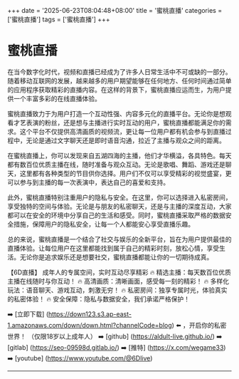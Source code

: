 +++
date = '2025-06-23T08:04:48+08:00'
title = '蜜桃直播'
categories = ['蜜桃直播']
tags = ['蜜桃直播']
+++

# 蜜桃直播

在当今数字化时代，视频和直播已经成为了许多人日常生活中不可或缺的一部分。随着移动互联网的发展，越来越多的用户期望能够在任何地方、任何时间通过简单的应用程序获取精彩的直播内容。在这样的背景下，蜜桃直播应运而生，为用户提供一个丰富多彩的在线直播体验。

蜜桃直播致力于为用户打造一个互动性强、内容多元化的直播平台。无论你是想观看才艺表演的粉丝，还是想与主播进行实时互动的用户，蜜桃直播都能满足你的需求。这个平台不仅提供高清画质的视频流，更让每一位用户都有机会参与到直播过程中，无论是通过文字聊天还是即时语音沟通，拉近了主播与观众之间的距离。

在蜜桃直播上，你可以发现来自五湖四海的主播，他们才华横溢，各具特色。每天都有数百位优质主播在线，随时准备与观众互动。无论是歌唱、舞蹈、游戏还是聊天，这里都有各种类型的节目供你选择。用户们不仅可以享受精彩的视觉盛宴，更可以参与到主播的每一次表演中，表达自己的喜爱和支持。

此外，蜜桃直播特别注重用户的隐私与安全。在这里，你可以选择进入私密房间，享受独特的空间与体验。无论是与朋友的私密聊天，还是与主播的深度互动，大家都可以在安全的环境中分享自己的生活和感受。同时，蜜桃直播采取严格的数据安全措施，保障用户的隐私安全，让每一个人都能安心享受直播乐趣。

总的来说，蜜桃直播是一个结合了社交与娱乐的全新平台，旨在为用户提供最佳的直播体验。让每位用户在这里都能找到属于自己的精彩时刻，放松心情，享受生活。无论你是追求娱乐还是想要社交，蜜桃直播都能让你的一切期待成真。

【6D直播】
成年人的专属空间，实时互动尽享精彩
🔥 精选主播：每天数百位优质主播在线随时与你互动！
🔥 高清画质：清晰画面，感受每一刻的精彩！
🔥 多样化玩法：语音聊天、游戏互动，刺激无穷！
🔥 私密房间：独享专属时光，体验真实的私密体验！
🔥 安全保障：隐私与数据安全，我们承诺严格保护！

➡️ [立即下载] (https://down123.s3.ap-east-1.amazonaws.com/down/down.html?channelCode=blog) ⬅️ ，开启你的私密世界！
（仅限18岁以上成年人）
➡️ [github] (https://aldult-live.github.io/)
➡️ [gitlab] (https://seo-09598d.gitlab.io/)
➡️ [推特] (https://x.com/wegame33)
➡️ [youtube] (https://www.youtube.com/@6Dlive)

---
